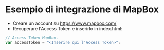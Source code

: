 # Esempio di integrazione di MapBox
- Creare un account su https://www.mapbox.com/
- Recuperare l'Access Token e inserirlo in index.html:
```javascript
// Access Token MapBox.
var accessToken = "<Inserire qui l'Access Token>";
```
